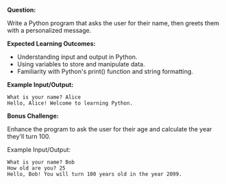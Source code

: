 **Question:**

Write a Python program that asks the user for their name, then greets them with a personalized message.

**Expected Learning Outcomes:**

- Understanding input and output in Python.
- Using variables to store and manipulate data.
- Familiarity with Python's print() function and string formatting.

**Example Input/Output:**

```
What is your name? Alice
Hello, Alice! Welcome to learning Python.
```

**Bonus Challenge:**

Enhance the program to ask the user for their age and calculate the year they'll turn 100.

Example Input/Output:

```
What is your name? Bob
How old are you? 25
Hello, Bob! You will turn 100 years old in the year 2099.
```
